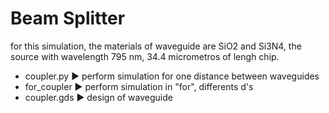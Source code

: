 # Beam Splitter

for this simulation, the materials of waveguide are SiO2 and Si3N4, the source with wavelength 795 nm, 34.4 micrometros of lengh chip.
- coupler.py ▶️ perform simulation for one distance between waveguides
- for_coupler ▶️ perform simulation in "for", differents d's 
- coupler.gds ▶️ design of waveguide
